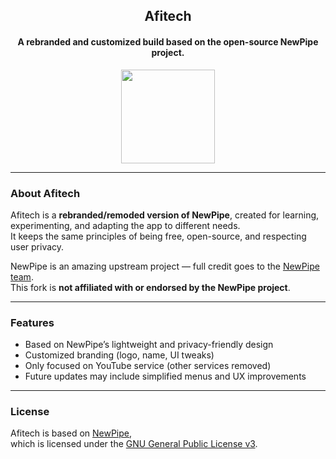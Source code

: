 <h2 align="center"><b>Afitech</b></h2>
<h4 align="center">A rebranded and customized build based on the open-source NewPipe project.</h4>

<p align="center">
  <img src="assets/afitech_logo.png" width="150">
</p>

---

### About Afitech

Afitech is a **rebranded/remoded version of NewPipe**, created for learning, experimenting, 
and adapting the app to different needs.  
It keeps the same principles of being free, open-source, and respecting user privacy.  

NewPipe is an amazing upstream project — full credit goes to the [NewPipe team](https://github.com/TeamNewPipe).  
This fork is **not affiliated with or endorsed by the NewPipe project**.

---

### Features
- Based on NewPipe’s lightweight and privacy-friendly design  
- Customized branding (logo, name, UI tweaks)  
- Only focused on YouTube service (other services removed)  
- Future updates may include simplified menus and UX improvements  

---

### License

Afitech is based on [NewPipe](https://github.com/TeamNewPipe/NewPipe),  
which is licensed under the [GNU General Public License v3](https://www.gnu.org/licenses/gpl-3.0.html).

